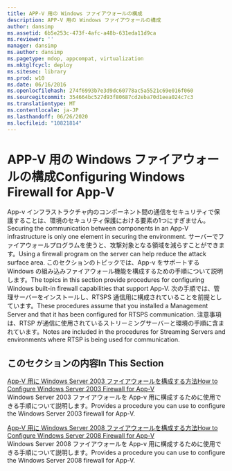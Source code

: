 ```yaml
---
title: APP-V 用の Windows ファイアウォールの構成
description: APP-V 用の Windows ファイアウォールの構成
author: dansimp
ms.assetid: 6b5e253c-473f-4afc-a48b-631eda11d9ca
ms.reviewer: ''
manager: dansimp
ms.author: dansimp
ms.pagetype: mdop, appcompat, virtualization
ms.mktglfcycl: deploy
ms.sitesec: library
ms.prod: w10
ms.date: 06/16/2016
ms.openlocfilehash: 274f6993b7e3d9dc60778ac5a5521c69e016f060
ms.sourcegitcommit: 354664bc527d93f80687cd2eba70d1eea024c7c3
ms.translationtype: MT
ms.contentlocale: ja-JP
ms.lasthandoff: 06/26/2020
ms.locfileid: "10821814"
---
```

# <span data-ttu-id="f12d0-103">APP-V 用の Windows ファイアウォールの構成</span><span class="sxs-lookup"><span data-stu-id="f12d0-103">Configuring Windows Firewall for App-V</span></span>


<span data-ttu-id="f12d0-104">App-v インフラストラクチャ内のコンポーネント間の通信をセキュリティで保護することは、環境のセキュリティ保護における要素の1つにすぎません。</span><span class="sxs-lookup"><span data-stu-id="f12d0-104">Securing the communication between components in an App-V infrastructure is only one element in securing the environment.</span></span> <span data-ttu-id="f12d0-105">サーバーでファイアウォールプログラムを使うと、攻撃対象となる領域を減らすことができます。</span><span class="sxs-lookup"><span data-stu-id="f12d0-105">Using a firewall program on the server can help reduce the attack surface area.</span></span> <span data-ttu-id="f12d0-106">このセクションのトピックでは、App-v をサポートする Windows の組み込みファイアウォール機能を構成するための手順について説明します。</span><span class="sxs-lookup"><span data-stu-id="f12d0-106">The topics in this section provide procedures for configuring Windows built-in firewall capabilities that support App-V.</span></span> <span data-ttu-id="f12d0-107">次の手順では、管理サーバーをインストールし、RTSPS 通信用に構成されていることを前提としています。</span><span class="sxs-lookup"><span data-stu-id="f12d0-107">These procedures assume that you installed a Management Server and that it has been configured for RTSPS communication.</span></span> <span data-ttu-id="f12d0-108">注意事項は、RTSP が通信に使用されているストリーミングサーバーと環境の手順に含まれています。</span><span class="sxs-lookup"><span data-stu-id="f12d0-108">Notes are included in the procedures for Streaming Servers and environments where RTSP is being used for communication.</span></span>

## <span data-ttu-id="f12d0-109">このセクションの内容</span><span class="sxs-lookup"><span data-stu-id="f12d0-109">In This Section</span></span>


<a href="" id="how-to-configure-windows-server-2003-firewall-for-app-v"></a>[<span data-ttu-id="f12d0-110">App-V 用に Windows Server 2003 ファイアウォールを構成する方法</span><span class="sxs-lookup"><span data-stu-id="f12d0-110">How to Configure Windows Server 2003 Firewall for App-V</span></span>](how-to-configure-windows-server-2003-firewall-for-app-v.md)  
<span data-ttu-id="f12d0-111">Windows Server 2003 ファイアウォールを App-v 用に構成するために使用できる手順について説明します。</span><span class="sxs-lookup"><span data-stu-id="f12d0-111">Provides a procedure you can use to configure the Windows Server 2003 firewall for App-V.</span></span>

<a href="" id="how-to-configure-windows-server-2008-firewall-for-app-v"></a>[<span data-ttu-id="f12d0-112">App-V 用に Windows Server 2008 ファイアウォールを構成する方法</span><span class="sxs-lookup"><span data-stu-id="f12d0-112">How to Configure Windows Server 2008 Firewall for App-V</span></span>](how-to-configure-windows-server-2008-firewall-for-app-v.md)  
<span data-ttu-id="f12d0-113">Windows Server 2008 ファイアウォールを App-v 用に構成するために使用できる手順について説明します。</span><span class="sxs-lookup"><span data-stu-id="f12d0-113">Provides a procedure you can use to configure the Windows Server 2008 firewall for App-V.</span></span>

 

 






